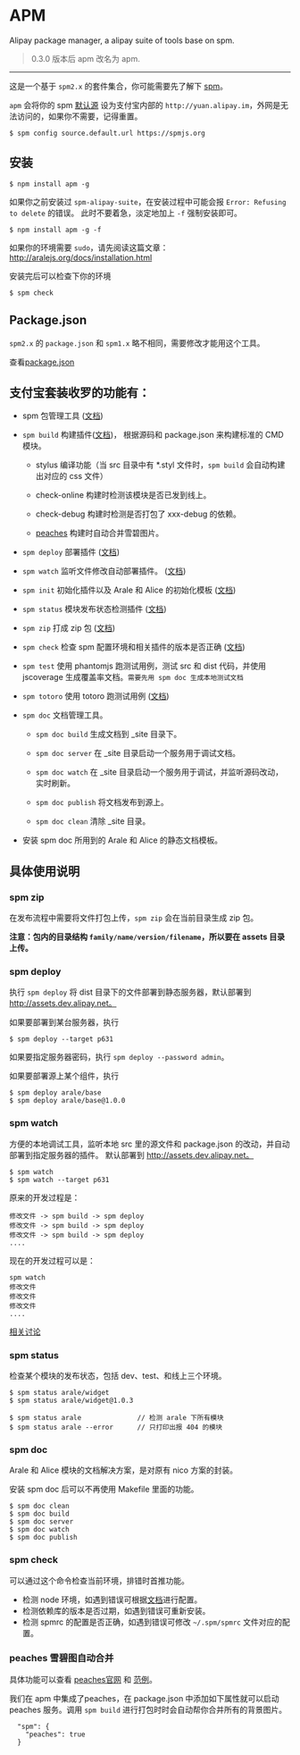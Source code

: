 # APM

Alipay package manager, a alipay suite of tools base on spm.

> 0.3.0 版本后 apm 改名为 apm.

---

这是一个基于 `spm2.x` 的套件集合，你可能需要先了解下 [spm](https://github.com/spmjs/spm2/)。

`apm` 会将你的 spm [默认源](http://docs.spmjs.org/en/config#source) 设为支付宝内部的 `http://yuan.alipay.im`，外网是无法访问的，如果你不需要，记得重置。

```
$ spm config source.default.url https://spmjs.org
```

## 安装

```
$ npm install apm -g
```

如果你之前安装过 `spm-alipay-suite`，在安装过程中可能会报 `Error: Refusing to delete` 的错误。
此时不要着急，淡定地加上 `-f` 强制安装即可。

```
$ npm install apm -g -f
```

如果你的环境需要 `sudo`，请先阅读这篇文章：http://aralejs.org/docs/installation.html

安装完后可以检查下你的环境

```
$ spm check
```

## Package.json

`spm2.x` 的 `package.json` 和 `spm1.x` 略不相同，需要修改才能用这个工具。

查看[package.json](http://docs.spmjs.org/en/package)


## 支付宝套装收罗的功能有：

- spm 包管理工具 ([文档](http://docs.spmjs.org/en/index))

- `spm build` 构建插件([文档](https://github.com/spmjs/apm/blob/master/docs/spm-build.md))，
   根据源码和 package.json 来构建标准的 CMD 模块。

  * stylus 编译功能（当 src 目录中有 *.styl 文件时，`spm build` 会自动构建出对应的 css 文件）

  * check-online 构建时检测该模块是否已发到线上。

  * check-debug 构建时检测是否打包了 xxx-debug 的依赖。

  * [peaches](http://peaches.io) 构建时自动合并雪碧图片。

- `spm deploy` 部署插件 ([文档](https://github.com/spmjs/apm/#spm-deploy))

- `spm watch` 监听文件修改自动部署插件。 ([文档](https://github.com/spmjs/apm/#spm-watch))

- `spm init` 初始化插件以及 Arale 和 Alice 的初始化模板 ([文档](https://github.com/spmjs/spm-init/blob/master/README-zh.md))

- `spm status` 模块发布状态检测插件 ([文档](https://github.com/spmjs/apm/#spm-status))

- `spm zip` 打成 zip 包 ([文档](https://github.com/spmjs/apm/#spm-zip))

- `spm check` 检查 spm 配置环境和相关插件的版本是否正确 ([文档](https://github.com/spmjs/apm/#spm-check))

- `spm test` 使用 phantomjs 跑测试用例，测试 src 和 dist 代码，并使用 jscoverage 生成覆盖率文档。`需要先用 spm doc 生成本地测试文档`

- `spm totoro` 使用 totoro 跑测试用例 ([文档](https://github.com/totorojs/totoro))

- `spm doc` 文档管理工具。

  * `spm doc build` 生成文档到 _site 目录下。
  
  * `spm doc server` 在 _site 目录启动一个服务用于调试文档。
  
  * `spm doc watch` 在 _site 目录启动一个服务用于调试，并监听源码改动，实时刷新。

  * `spm doc publish` 将文档发布到源上。

  * `spm doc clean` 清除 _site 目录。

- 安装 spm doc 所用到的 Arale 和 Alice 的静态文档模板。


## 具体使用说明

### spm zip

在发布流程中需要将文件打包上传，`spm zip` 会在当前目录生成 zip 包。

**注意：包内的目录结构 `family/name/version/filename`，所以要在 assets 目录上传。**

### spm deploy

执行 `spm deploy` 将 dist 目录下的文件部署到静态服务器，默认部署到 http://assets.dev.alipay.net。

如果要部署到某台服务器，执行

```
$ spm deploy --target p631
```

如果要指定服务器密码，执行 `spm deploy --password admin`。

如果要部署源上某个组件，执行

```
$ spm deploy arale/base
$ spm deploy arale/base@1.0.0
```

### spm watch

方便的本地调试工具，监听本地 src 里的源文件和 package.json 的改动，并自动部署到指定服务器的插件。
默认部署到 http://assets.dev.alipay.net。

```
$ spm watch
$ spm watch --target p631
```

原来的开发过程是：

```
修改文件 -> spm build -> spm deploy
修改文件 -> spm build -> spm deploy
修改文件 -> spm build -> spm deploy
....
```

现在的开发过程可以是：

```
spm watch
修改文件
修改文件
修改文件
....
```

[相关讨论](https://github.com/spmjs/apm/issues/36)

### spm status

检查某个模块的发布状态，包括 dev、test、和线上三个环境。

```
$ spm status arale/widget
$ spm status arale/widget@1.0.3

$ spm status arale              // 检测 arale 下所有模块
$ spm status arale --error      // 只打印出报 404 的模块
```

### spm doc

Arale 和 Alice 模块的文档解决方案，是对原有 nico 方案的封装。

安装 spm doc 后可以不再使用 Makefile 里面的功能。

```
$ spm doc clean
$ spm doc build
$ spm doc server
$ spm doc watch
$ spm doc publish
```

### spm check

可以通过这个命令检查当前环境，排错时首推功能。

- 检测 node 环境，如遇到错误可根据[文档](http://aralejs.org/docs/installation.html)进行配置。
- 检测依赖库的版本是否过期，如遇到错误可重新安装。
- 检测 spmrc 的配置是否正确，如遇到错误可修改 `~/.spm/spmrc` 文件对应的配置。

### peaches 雪碧图自动合并

具体功能可以查看 [peaches官网](http://peaches.io/) 和 [范例](https://github.com/afc163/peaches-example)。

我们在 apm 中集成了peaches，在 package.json 中添加如下属性就可以启动 peaches 服务。调用 `spm build` 进行打包时时会自动帮你合并所有的背景图片。

```
  "spm": {
    "peaches": true
  }
```

